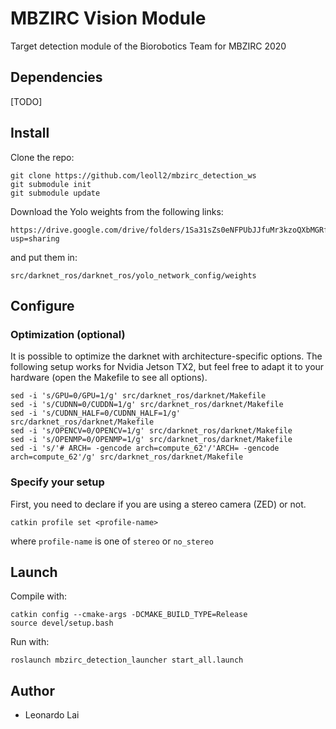 # MBZIRC Vision Module

Target detection module of the Biorobotics Team for MBZIRC 2020

## Dependencies 

[TODO]

## Install

Clone the repo:
```
git clone https://github.com/leoll2/mbzirc_detection_ws
git submodule init
git submodule update
```

Download the Yolo weights from the following links:
```
https://drive.google.com/drive/folders/1Sa31sZs0eNFPUbJJfuMr3kzoQXbMGRf1?usp=sharing
```
and put them in:
```
src/darknet_ros/darknet_ros/yolo_network_config/weights
```


## Configure

### Optimization (optional)
It is possible to optimize the darknet with architecture-specific options.
The following setup works for Nvidia Jetson TX2, but feel free to adapt it to your hardware (open the Makefile to see all options).
```
sed -i 's/GPU=0/GPU=1/g' src/darknet_ros/darknet/Makefile
sed -i 's/CUDNN=0/CUDDN=1/g' src/darknet_ros/darknet/Makefile
sed -i 's/CUDNN_HALF=0/CUDNN_HALF=1/g' src/darknet_ros/darknet/Makefile
sed -i 's/OPENCV=0/OPENCV=1/g' src/darknet_ros/darknet/Makefile
sed -i 's/OPENMP=0/OPENMP=1/g' src/darknet_ros/darknet/Makefile
sed -i 's/'# ARCH= -gencode arch=compute_62'/'ARCH= -gencode arch=compute_62'/g' src/darknet_ros/darknet/Makefile
```

### Specify your setup

First, you need to declare if you are using a stereo camera (ZED) or not.
```
catkin profile set <profile-name>
```
where `profile-name` is one of `stereo` or `no_stereo`



## Launch

Compile with:
```
catkin config --cmake-args -DCMAKE_BUILD_TYPE=Release
source devel/setup.bash
```

Run with:
```
roslaunch mbzirc_detection_launcher start_all.launch
```

## Author

- Leonardo Lai
